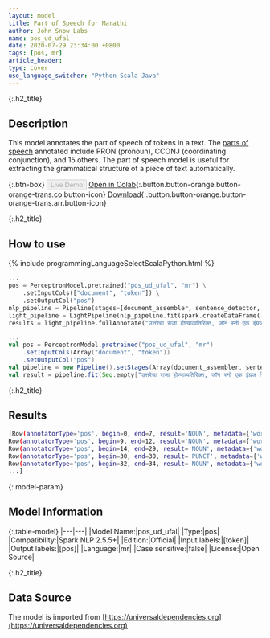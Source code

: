 ```yaml
---
layout: model
title: Part of Speech for Marathi
author: John Snow Labs
name: pos_ud_ufal
date: 2020-07-29 23:34:00 +0800
tags: [pos, mr]
article_header:
type: cover
use_language_switcher: "Python-Scala-Java"
---
```


{:.h2_title}
## Description
This model annotates the part of speech of tokens in a text. The [parts of speech](https://universaldependencies.org/u/pos/) annotated include PRON (pronoun), CCONJ (coordinating conjunction), and 15 others. The part of speech model is useful for extracting the grammatical structure of a piece of text automatically.

{:.btn-box}
<button class="button button-orange" disabled>Live Demo</button>
[Open in Colab](https://colab.research.google.com/github/JohnSnowLabs/spark-nlp-workshop/blob/2da56c087da53a2fac1d51774d49939e05418e57/tutorials/Certification_Trainings/Public/6.Playground_DataFrames.ipynb){:.button.button-orange.button-orange-trans.co.button-icon}
[Download](https://s3.amazonaws.com/auxdata.johnsnowlabs.com/public/models/pos_ud_ufal_mr_2.5.5_2.4_1596054314811.zip){:.button.button-orange.button-orange-trans.arr.button-icon}

{:.h2_title}
## How to use 

<div class="tabs-box" markdown="1">

{% include programmingLanguageSelectScalaPython.html %}

```python
...
pos = PerceptronModel.pretrained("pos_ud_ufal", "mr") \
    .setInputCols(["document", "token"]) \
    .setOutputCol("pos")
nlp_pipeline = Pipeline(stages=[document_assembler, sentence_detector, tokenizer, pos])
light_pipeline = LightPipeline(nlp_pipeline.fit(spark.createDataFrame([['']]).toDF("text")))
results = light_pipeline.fullAnnotate("उत्तरेचा राजा होण्याव्यतिरिक्त, जॉन स्नो एक इंग्रज चिकित्सक आहे आणि भूल आणि वैद्यकीय स्वच्छतेच्या विकासासाठी अग्रगण्य आहे.")
```

```scala
...
val pos = PerceptronModel.pretrained("pos_ud_ufal", "mr")
    .setInputCols(Array("document", "token"))
    .setOutputCol("pos")
val pipeline = new Pipeline().setStages(Array(document_assembler, sentence_detector, tokenizer, pos))
val result = pipeline.fit(Seq.empty["उत्तरेचा राजा होण्याव्यतिरिक्त, जॉन स्नो एक इंग्रज चिकित्सक आहे आणि भूल आणि वैद्यकीय स्वच्छतेच्या विकासासाठी अग्रगण्य आहे."].toDS.toDF("text")).transform(data)
```

{:.h2_title}
## Results

```bash
[Row(annotatorType='pos', begin=0, end=7, result='NOUN', metadata={'word': 'उत्तरेचा'}),
Row(annotatorType='pos', begin=9, end=12, result='NOUN', metadata={'word': 'राजा'}),
Row(annotatorType='pos', begin=14, end=29, result='NOUN', metadata={'word': 'होण्याव्यतिरिक्त'}),
Row(annotatorType='pos', begin=30, end=30, result='PUNCT', metadata={'word': ','}),
Row(annotatorType='pos', begin=32, end=34, result='NOUN', metadata={'word': 'जॉन'}),
...]
```

{:.model-param}
## Model Information

{:.table-model}
|---|---|
|Model Name:|pos_ud_ufal|
|Type:|pos|
|Compatibility:|Spark NLP 2.5.5+|
|Edition:|Official|
|Input labels:|[token]|
|Output labels:|[pos]|
|Language:|mr|
|Case sensitive:|false|
|License:|Open Source|

{:.h2_title}
## Data Source
The model is imported from [https://universaldependencies.org](https://universaldependencies.org)